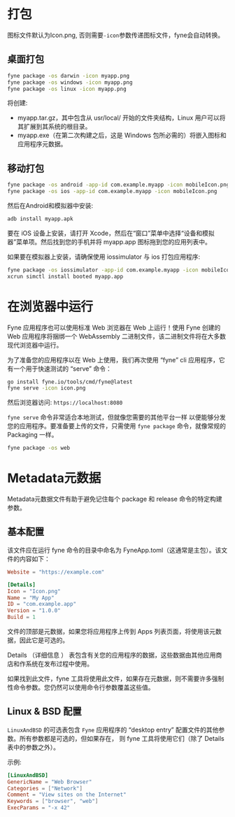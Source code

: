 # 打包

图标文件默认为Icon.png, 否则需要`-icon`参数传递图标文件，fyne会自动转换。

## 桌面打包

```bash
fyne package -os darwin -icon myapp.png
fyne package -os windows -icon myapp.png
fyne package -os linux -icon myapp.png
```

将创建:

- myapp.tar.gz，其中包含从 usr/local/ 开始的文件夹结构，Linux 用户可以将其扩展到其系统的根目录。
- myapp.exe（在第二次构建之后，这是 Windows 包所必需的）将嵌入图标和应用程序元数据。

## 移动打包

```bash
fyne package -os android -app-id com.example.myapp -icon mobileIcon.png
fyne package -os ios -app-id com.example.myapp -icon mobileIcon.png
```

然后在Android和模拟器中安装:

```bash
adb install myapp.apk
```

要在 iOS 设备上安装，请打开 Xcode，然后在“窗口”菜单中选择“设备和模拟器”菜单项。然后找到您的手机并将 myapp.app 图标拖到您的应用列表中。

如果要在模拟器上安装，请确保使用 iossimulator 与 ios 打包应用程序:

```bash
fyne package -os iossimulator -app-id com.example.myapp -icon mobileIcon.png
xcrun simctl install booted myapp.app
```

# 在浏览器中运行

Fyne 应用程序也可以使用标准 Web 浏览器在 Web 上运行！使用 Fyne 创建的 Web 应用程序将捆绑一个 WebAssembly 二进制文件，该二进制文件将在大多数现代浏览器中运行。

为了准备您的应用程序以在 Web 上使用，我们再次使用 “fyne” cli 应用程序，它有一个用于快速测试的 “serve” 命令：

```bash
go install fyne.io/tools/cmd/fyne@latest
fyne serve -icon icon.png
```

然后浏览器访问: `https://localhost:8080`

`fyne serve` 命令非常适合本地测试，但就像您需要的其他平台一样 以便能够分发您的应用程序。要准备要上传的文件，只需使用 `fyne package` 命令，就像常规的 Packaging 一样。

```bash
fyne package -os web
```

# Metadata元数据

Metadata元数据文件有助于避免记住每个 package 和 release 命令的特定构建参数。

## 基本配置

该文件应在运行 fyne 命令的目录中命名为 FyneApp.toml（这通常是主包）。该文件的内容如下：

```toml
Website = "https://example.com"

[Details]
Icon = "Icon.png"
Name = "My App"
ID = "com.example.app"
Version = "1.0.0"
Build = 1
```

文件的顶部是元数据，如果您将应用程序上传到 Apps 列表页面，将使用该元数据，因此它是可选的。

Details （详细信息 ） 表包含有关您的应用程序的数据，这些数据由其他应用商店和作系统在发布过程中使用。

如果找到此文件，fyne 工具将使用此文件，如果存在元数据，则不需要许多强制性命令参数。您仍然可以使用命令行参数覆盖这些值。

## Linux & BSD 配置

`LinuxAndBSD` 的可选表包含 `Fyne` 应用程序的 “desktop entry” 配置文件的其他参数。所有参数都是可选的，但如果存在， 则 fyne 工具将使用它们（除了 Details 表中的参数之外）。

示例:

```toml
[LinuxAndBSD]
GenericName = "Web Browser"
Categories = ["Network"]
Comment = "View sites on the Internet"
Keywords = ["browser", "web"]
ExecParams = "-x 42"
```
